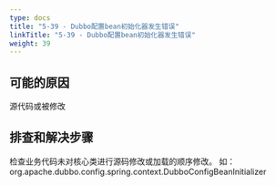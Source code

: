 ```yaml
---
type: docs
title: "5-39 - Dubbo配置bean初始化器发生错误"
linkTitle: "5-39 - Dubbo配置bean初始化器发生错误"
weight: 39
---
```


## 可能的原因

源代码或被修改

## 排查和解决步骤

检查业务代码未对核心类进行源码修改或加载的顺序修改。
如：org.apache.dubbo.config.spring.context.DubboConfigBeanInitializer

<p style="margin-top: 3rem;"> </p>